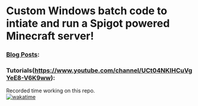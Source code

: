 # Custom Windows batch code to intiate and run a Spigot powered Minecraft server!

### [Blog Posts](htps://www.myeasyserver.xyz/blog2):
<!-- Blog: -->
<!-- BLOG:START -->
<!-- BLOG:END -->

### Tutorials(https://www.youtube.com/channel/UCt04NKIHCuVgYeE8-V6K9ww):
<!-- YOUTUBE:START -->
<!-- YOUTUBE:END -->

Recorded time working on this repo.\
[![wakatime](https://wakatime.com/badge/github/mk5912/SpigotServerCodes.svg)](https://wakatime.com/badge/github/mk5912/SpigotServerCodes)
